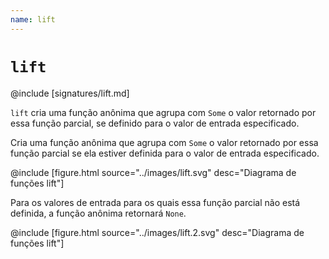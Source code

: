 ```yaml
---
name: lift
---
```


# `lift`

@include [signatures/lift.md]

`lift` cria uma função anônima que agrupa com `Some` o valor retornado por essa função parcial, se definido para o valor de entrada especificado.

Cria uma função anônima que agrupa com `Some` o valor retornado por essa função parcial se ela estiver definida para o valor de entrada especificado.

@include [figure.html source="../images/lift.svg" desc="Diagrama de funções lift"]

Para os valores de entrada para os quais essa função parcial não está definida, a função anônima retornará `None`.

@include [figure.html source="../images/lift.2.svg" desc="Diagrama de funções lift"]
